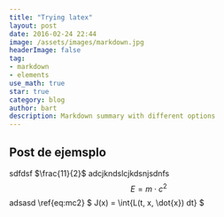```yaml
---
title: "Trying latex"
layout: post
date: 2016-02-24 22:44
image: /assets/images/markdown.jpg
headerImage: false
tag:
- markdown
- elements
use_math: true
star: true
category: blog
author: bart
description: Markdown summary with different options
---
```

## Post de ejemsplo
sdfdsf $\frac{11}{2}$ adcjkndslcjkdsnjsdnfs 
$$ E = m\cdot c^2 \label{eq:mc2}$$ adsasd \ref{eq:mc2}
$ J(x) = \int{L(t, x, \dot{x}) dt} \$
